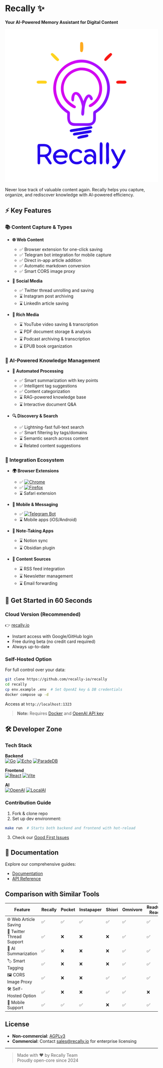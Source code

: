 # Recally ✨
**Your AI-Powered Memory Assistant for Digital Content**

![logo](./web/public/logo.svg)

Never lose track of valuable content again. Recally helps you capture, organize, and rediscover knowledge with AI-powered efficiency.

## ⚡ Key Features

### 📚 Content Capture & Types
- **🌐 Web Content**
  - ✅ Browser extension for one-click saving
  - ✅ Telegram bot integration for mobile capture
  - ✅ Direct in-app article addition
  - ✅ Automatic markdown conversion
  - ✅ Smart CORS image proxy

- **💬 Social Media**
  - ✅ Twitter thread unrolling and saving
  - ⌛ Instagram post archiving
  - ⌛ LinkedIn article saving

- **📱 Rich Media**
  - ⌛ YouTube video saving & transcription
  - ⌛ PDF document storage & analysis
  - ⌛ Podcast archiving & transcription
  - ⌛ EPUB book organization

### 🧠 AI-Powered Knowledge Management
- **🤖 Automated Processing**
  - ✅ Smart summarization with key points
  - ✅ Intelligent tag suggestions
  - ✅ Content categorization
  - ⌛ RAG-powered knowledge base
  - ⌛ Interactive document Q&A

- **🔍 Discovery & Search**
  - ✅ Lightning-fast full-text search
  - ✅ Smart filtering by tags/domains
  - ⌛ Semantic search across content
  - ⌛ Related content suggestions

### 🔌 Integration Ecosystem
- **🌍 Browser Extensions**
  - ✅ [![Chrome](https://img.shields.io/badge/Chrome-Extension-brightgreen?logo=googlechrome)](https://chrome.google.com/webstore/detail/heblpkdddipfjdpdgikoledoecohoepp)
  - ✅ [![Firefox](https://img.shields.io/badge/Firefox-Add_on-FF7139?logo=firefoxbrowser)](https://addons.mozilla.org/addon/recally-clipper/)
  - ⌛ Safari extension

- **📱 Mobile & Messaging**
  - ✅ [![Telegram Bot](https://img.shields.io/badge/Telegram-RecallyReaderBot-2CA5E0?logo=telegram)](https://t.me/RecallyReaderBot)
  - ⌛ Mobile apps (iOS/Android)

- **📝 Note-Taking Apps**
  - ⌛ Notion sync
  - ⌛ Obsidian plugin

- **📰 Content Sources**
  - ⌛ RSS feed integration
  - ⌛ Newsletter management
  - ⌛ Email forwarding

## 🚀 Get Started in 60 Seconds

### Cloud Version (Recommended)
👉 [recally.io](https://recally.io)  
- Instant access with Google/GitHub login
- Free during beta (no credit card required)
- Always up-to-date

### Self-Hosted Option
For full control over your data:
```bash
git clone https://github.com/recally-io/recally
cd recally
cp env.example .env  # Set OpenAI key & DB credentials
docker compose up -d
```
Access at `http://localhost:1323`

> **Note:** Requires [Docker](https://docs.docker.com/get-docker/) and [OpenAI API key](https://platform.openai.com/api-keys)

## 🛠 Developer Zone

### Tech Stack
**Backend**  
[![Go](https://img.shields.io/badge/Go-1.21+-00ADD8?logo=go)](https://go.dev/)
[![Echo](https://img.shields.io/badge/Echo-v4.11-blue)](https://echo.labstack.com/)
[![ParadeDB](https://img.shields.io/badge/ParadeDB-1.0-orange)](https://www.paradedb.com/)

**Frontend**  
[![React](https://img.shields.io/badge/React-18+-61DAFB?logo=react)](https://react.dev/)
[![Vite](https://img.shields.io/badge/Vite-5.0-646CFF?logo=vite)](https://vitejs.dev/)

**AI**  
[![OpenAI](https://img.shields.io/badge/OpenAI-GPT4-purple?logo=openai)](https://openai.com/)
[![LocalAI](https://img.shields.io/badge/Option-Ollama-blue)](https://ollama.com/)

### Contribution Guide
1. Fork & clone repo
2. Set up dev environment:
```bash
make run  # Starts both backend and frontend with hot-reload
```
3. Check our [Good First Issues](https://github.com/recally-io/recally/contribute)

## 📜 Documentation
Explore our comprehensive guides:
- [Documentation](https://recally.io/docs/)
- [API Reference](https://recally.io/swagger/index.html)

## Comparison with Similar Tools

| Feature | Recally | Pocket | Instapaper | Shiori | Omnivore | Readwise Reader | Hoarder |
|---------|---------|--------|------------|---------|-----------|----------------|---------|
| 🌐 Web Article Saving | ✅ | ✅ | ✅ | ✅ | ✅ | ✅ | ✅ |
| 🧵 Twitter Thread Support | ✅ | ❌ | ❌ | ❌ | ✅ | ✅ | ❌ |
| 🤖 AI Summarization | ✅ | ❌ | ❌ | ❌ | ✅ | ✅ | ✅ |
| 🏷️ Smart Tagging | ✅ | ❌ | ❌ | ❌ | ✅ | ✅ | ✅ |
| 🖼️ CORS Image Proxy | ✅ | ❌ | ❌ | ✅ | ✅ | ✅ | ❌ |
| 🛠️ Self-Hosted Option | ✅ | ❌ | ❌ | ✅ | ✅ | ❌ | ✅ |
| 📱 Mobile Support | ✅  | ✅ | ✅ | ❌ | ✅ | ✅ |  ✅ |

## License
- **Non-commercial**: [AGPLv3](LICENSE)
- **Commercial**: Contact [sales@recally.io](mailto:sales@recally.io) for enterprise licensing

---

> Made with ♥ by Recally Team  
> Proudly open-core since 2024
